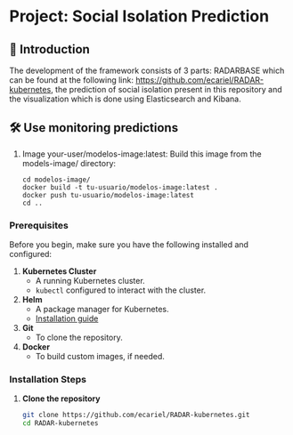 # Project: **Social Isolation Prediction**

## 📘 Introduction

The development of the framework consists of 3 parts: RADARBASE which can be found at the following link: https://github.com/ecariel/RADAR-kubernetes, the prediction of social isolation present in this repository and the visualization which is done using Elasticsearch and Kibana.

## 🛠️ Use monitoring predictions

1. Image your-user/modelos-image:latest: Build this image from the models-image/ directory:

   ```shell
   cd modelos-image/
   docker build -t tu-usuario/modelos-image:latest .
   docker push tu-usuario/modelos-image:latest
   cd ..
   ```

### **Prerequisites**

Before you begin, make sure you have the following installed and configured:

1. **Kubernetes Cluster**
   - A running Kubernetes cluster.
   - `kubectl` configured to interact with the cluster.
2. **Helm**
   - A package manager for Kubernetes.
   - [Installation guide](https://helm.sh/docs/intro/install/)
3. **Git**
   - To clone the repository.
4. **Docker**
   - To build custom images, if needed.

### **Installation Steps**

1. **Clone the repository**
   ```bash
   git clone https://github.com/ecariel/RADAR-kubernetes.git
   cd RADAR-kubernetes
